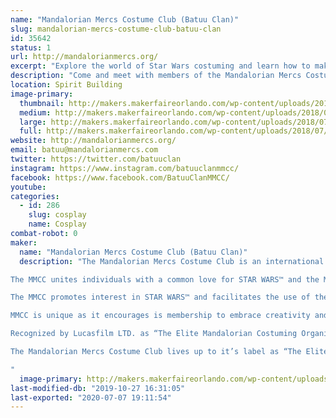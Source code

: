```yaml
---
name: "Mandalorian Mercs Costume Club (Batuu Clan)"
slug: mandalorian-mercs-costume-club-batuu-clan
id: 35642
status: 1
url: http://mandalorianmercs.org/
excerpt: "Explore the world of Star Wars costuming and learn how to make your own Mandalorian armor!"
description: "Come and meet with members of the Mandalorian Mercs Costume Club. Learn what goes into making the armor and be entered to win your own set!"
location: Spirit Building
image-primary:
  thumbnail: http://makers.makerfaireorlando.com/wp-content/uploads/2018/07/batuulogo2-1-150x150.jpg
  medium: http://makers.makerfaireorlando.com/wp-content/uploads/2018/07/batuulogo2-1-300x300.jpg
  large: http://makers.makerfaireorlando.com/wp-content/uploads/2018/07/batuulogo2-1.jpg
  full: http://makers.makerfaireorlando.com/wp-content/uploads/2018/07/batuulogo2-1.jpg
website: http://mandalorianmercs.org/
email: batuu@mandalorianmercs.com
twitter: https://twitter.com/batuuclan
instagram: https://www.instagram.com/batuuclanmmcc/
facebook: https://www.facebook.com/BatuuClanMMCC/
youtube: 
categories:
  - id: 286
    slug: cosplay
    name: Cosplay
combat-robot: 0
maker:
  name: "Mandalorian Mercs Costume Club (Batuu Clan)"
  description: "The Mandalorian Mercs Costume Club is an international STAR WARS™ costuming organization dedicated to celebrating the STAR WARS™ universe through the creation, display, and wearing of quality character costumes that represent the Mandalorian characters and culture from the STAR WARS™ sagas.

The MMCC unites individuals with a common love for STAR WARS™ and the Mandalorian culture/characters while encouraging self-improvement, personal growth, family involvement, and fellowship with peers.

The MMCC promotes interest in STAR WARS™ and facilitates the use of these costumes for STAR WARS™-related events as well as contributing to the local community through costumed charity and volunteer work.

MMCC is unique as it encourages is membership to embrace creativity and individualism as opposed to costume organization based on visual accuracy from the STAR WARS™ films and canon reference material. The MMCC is an inclusive and friendly club, following the Mandalorian way of “Clans” or family units and a clans’ ability to adopt anyone who wishes to be a Mandalorian.

Recognized by Lucasfilm LTD. as “The Elite Mandalorian Costuming Organization”; Mandalorian Mercs Costuming Club set the standards of Mandalorian costuming based on canon film(Boba and Jango Fett), Expanded Universe, “Legends”, action figure, and video/board game references. Our CRLs (Costume Requirement List) allow official members to be highly creative with their Mandalorian costumes, even though there is a minimum visual and quality standard that must be reached; every Mandalorian Mercs Costume Club member is constantly encouraged to improve their costume to elite standards.

The Mandalorian Mercs Costume Club lives up to it’s label as “The Elite Mandalorian Costuming Organization” by promoting the love of STAR WARS™, creation of quality costumes, and spirit of volunteerism.

"
  image-primary: http://makers.makerfaireorlando.com/wp-content/uploads/2018/07/batuulogo2.jpg
last-modified-db: "2019-10-27 16:31:05"
last-exported: "2020-07-07 19:11:54"
---
```

